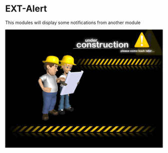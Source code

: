 # EXT-Alert

This modules will display some notifications from another module

![](https://raw.githubusercontent.com/bugsounet/coding/main/underconstruction.gif)
